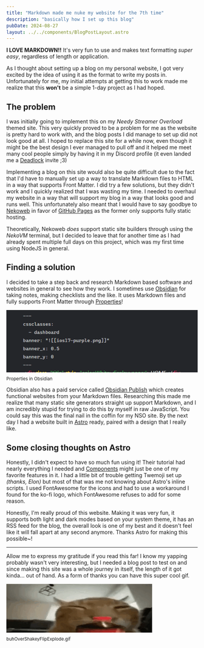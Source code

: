 ```yaml
---
title: "Markdown made me nuke my website for the 7th time"
description: "basically how I set up this blog"
pubDate: 2024-08-27
layout: ../../components/BlogPostLayout.astro
---
```


**I LOVE MARKDOWN!!** It's very fun to use and makes text formatting *super easy*, regardless of length or application.

As I thought about setting up a blog on my personal website, I got very excited by the idea of using it as the format to write my posts in. Unfortunately for me, my initial attempts at getting this to work made me realize that this **won't** be a simple 1-day project as I had hoped.

## The problem

I was initially going to implement this on my *Needy Streamer Overload* themed site. This very quickly proved to be a problem for me as the website is pretty hard to work with, and the blog posts I did manage to set up did not look good at all. I hoped to replace this site for a while now, even though it might be the best design I ever managed to pull off and it helped me meet many cool people simply by having it in my Discord profile (it even landed me a [Deadlock](https://store.steampowered.com/app/1422450/Deadlock/) invite ;3)

Implementing a blog on this site would also be quite difficult due to the fact that I'd have to manually set up a way to translate Markdown files to HTML in a way that supports Front Matter. I did try a few solutions, but they didn't work and I quickly realized that I was wasting my time. I needed to overhaul my website in a way that will support my blog in a way that looks good and runs well. This unfortunately also meant that I would have to say goodbye to [Nekoweb](https://nekoweb.org/) in favor of [GitHub Pages](https://github.io) as the former only supports fully static hosting.

Theoretically, Nekoweb *does* support static site builders through using the *NekoVM* terminal, but I decided to leave that for another time as I had already spent multiple full days on this project, which was my first time using NodeJS in general.

## Finding a solution

I decided to take a step back and research Markdown based software and websites in general to see how they work. I sometimes use [Obsidian](https://obsidian.md/) for taking notes, making checklists and the like. It uses Markdown files and fully supports Front Matter through [Properties](https://help.obsidian.md/Editing+and+formatting/Properties)!

![Properties in Obsidian](<../../img/blog/Obsidian Properties.png>)
<sub>Properties in Obsidian</sub>

Obsidian also has a paid service called [Obsidian Publish](https://obsidian.md/publish) which creates functional websites from your Markdown files. Researching this made me realize that many static site generators straight up support Markdown, and I am incredibly stupid for trying to do this by myself in raw JavaScript. You could say this was the final nail in the coffin for my NSO site. By the next day I had a website built in [Astro](https://astro.build/) ready, paired with a design that I really like.

## Some closing thoughts on Astro

Honestly, I didn't expect to have so much fun using it! Their tutorial had nearly everything I needed and [Components](https://docs.astro.build/en/basics/astro-components/) might just be one of my favorite features in it. I had a little bit of trouble getting Twemoji set up *(thanks, Elon)* but most of that was me not knowing about Astro's inline scripts. I used FontAwesome for the icons and had to use a workaround I found for the ko-fi logo, which FontAwesome refuses to add for some reason.

Honestly, I'm really proud of this website. Making it was very fun, it supports both light and dark modes based on your system theme, it has an RSS feed for the blog, the overall look is one of my best and it doesn't feel like it will fall apart at any second anymore. Thanks Astro for making this possible~!

---

Allow me to express my gratitude if you read this far! I know my yapping probably wasn't very interesting, but I needed a blog post to test on and since making this site was a whole journey in itself, the length of it got kinda... out of hand. As a form of thanks you can have this super cool gif.

![buhOverShakeyFlipExplode.gif](<../../img/blog/buhOverShakeyFlipExplode.gif>)
<sub>buhOverShakeyFlipExplode.gif</sub>